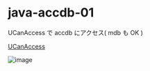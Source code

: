# java-accdb-01
UCanAccess で accdb にアクセス( mdb も OK )

[UCanAccess](http://ucanaccess.sourceforge.net/site.html)

![image](https://user-images.githubusercontent.com/1501327/131070721-c311c07c-e6e4-4eaa-b7f8-7be935ea79f9.png)

